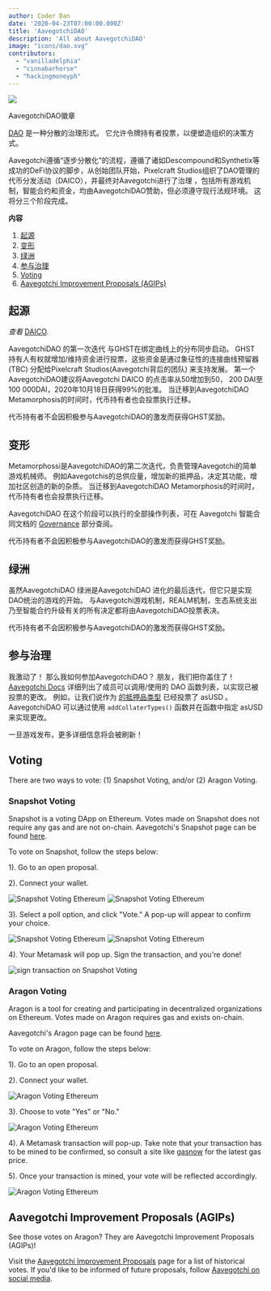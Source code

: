 ```yaml
---
author: Coder Dan
date: '2020-04-23T07:00:00.000Z'
title: 'AavegotchiDAO'
description: 'All about AavegotchiDAO'
image: "icons/dao.svg"
contributors:
  - "vanilladelphia"
  - "cinnabarhorse"
  - "hackingmoneyph"
---
```


<div class="headerImageContainer">
<img class="headerImage" src="/dao/dao.png">
<p class="headerImageText">AavegotchiDAO徽章</p>
</div>

[DAO](glossary#dao) 是一种分散的治理形式。 它允许令牌持有者投票，以便塑造组织的决策方式。

Aavegotchi遵循“逐步分散化”的流程，遵循了诸如Descompound和Synthetix等成功的DeFi协议的脚步，从创始团队开始，Pixelcraft Studios组织了DAO管理的代币分发活动（DAICO），并最终对Aavegotchi进行了治理 ，包括所有游戏机制，智能合约和资金，均由AavegotchiDAO赞助，但必须遵守现行法规环境。 这将分三个阶段完成。

<div class="contentsBox">

**内容**

<ol>
<li><a href=#genesis>起源</a></li>
<li><a href=#metamorphosis>变形</a></li>
<li><a href=#oasis>绿洲</a></li>
<li><a href=#participating-in-governance>参与治理</a></li>
<li><a href=#voting>Voting</a></li>
<li><a href=#aavegotchi-improvement-proposals--agips->Aavegotchi Improvement Proposals (AGIPs)</a></li>
</ol>

</div>

## 起源

*查看* [DAICO](https://wiki.aavegotchi.com/curve/#aavegotchi-daico).

AavegotchiDAO 的第一次迭代 与GHST在绑定曲线上的分布同步启动。 GHST 持有人有权就增加/维持资金进行投票，这些资金是通过象征性的连接曲线预留器(TBC) 分配给Pixelcraft Studios(Aavegotchi背后的团队) 来支持发展。 第一个AavegotchiDAO建议将Aavegotchi DAICO 的点击率从50增加到50， 200 DAI至100 000DAI，2020年10月18日获得99%的批准。 当迁移到AavegotchiDAO Metamorphosis的时间时，代币持有者也会投票执行迁移。

代币持有者不会因积极参与AavegotchiDAO的激发而获得GHST奖励。

## 变形

Metamorphossi是AavegotchiDAO的第二次迭代，负责管理Aavegotchi的简单游戏机械师。 例如Aavegotchis的总供应量，增加新的抵押品，决定其功能，增加社区创造的新的杂质。 当迁移到AavegotchiDAO Metamorphosis的时间时，代币持有者也会投票执行迁移。

AavegotchiDAO 在这个阶段可以执行的全部操作列表，可在 Aavegotchi 智能合同文档的 [Governance](https://docs.aavegotchi.com/overview/governance) 部分查阅。

代币持有者不会因积极参与AavegotchiDAO的激发而获得GHST奖励。

## 绿洲

虽然AavegotchiDAO 绿洲是AavegotchiDAO 进化的最后迭代，但它只是实现DAO统治的游戏的开始。 与Aavegotchi游戏机制，REALM机制，生态系统支出乃至智能合约升级有关的所有决定都将由AavegotchiDAO投票表决。

代币持有者不会因积极参与AavegotchiDAO的激发而获得GHST奖励。

## 参与治理
我激动了！ 那么我如何参加AavegotchiDAO？ 朋友，我们把你盖住了！ [Aavegotchi Docs](https://docs.aavegotchi.com/overview/governance) 详细列出了成员可以调用/使用的 DAO 函数列表，以实现已被投票的更改。 例如，让我们说作为 [的抵押品类型](/posts/atokens) 已经投票了 asUSD 。 AavegotchiDAO 可以通过使用 `addCollaterTypes()` 函数并在函数中指定 asUSD 来实现更改。

一旦游戏发布，更多详细信息将会被刷新！

## Voting

There are two ways to vote: (1) Snapshot Voting, and/or (2) Aragon Voting.


### Snapshot Voting

Snapshot is a voting DApp on Ethereum. Votes made on Snapshot does not require any gas and are not on-chain. Aavegotchi's Snapshot page can be found [here](https://snapshot.page/#/aavegotchi.eth).

To vote on Snapshot, follow the steps below:

1). Go to an open proposal.

2). Connect your wallet.

<img class = "bodyImage" src = "/dao/snapshot1.jpg" alt = "Snapshot Voting Ethereum" />
<img class = "bodyImage" src = "/dao/snapshot2.jpg" alt = "Snapshot Voting Ethereum" />

3). Select a poll option, and click "Vote." A pop-up will appear to confirm your choice.

<img class = "bodyImage" src = "/dao/snapshot3.jpg" alt = "Snapshot Voting Ethereum" />
<img class = "bodyImage" src = "/dao/snapshot4.jpg" alt = "Snapshot Voting Ethereum" />

4). Your Metamask will pop up. Sign the transaction, and you're done!

<img class = "bodyImage" src = "/dao/snapshot5.jpg" alt = "sign transaction on Snapshot Voting" />

### Aragon Voting

Aragon is a tool for creating and participating in decentralized organizations on Ethereum. Votes made on Aragon requires gas and exists on-chain.

Aavegotchi's Aragon page can be found [here](https://client.aragon.org/#/aavegotchi/0xf63e1edbcb3be8d5fb124f4a228f5412f48e5ae7/).

To vote on Aragon, follow the steps below:

1). Go to an open proposal.

2). Connect your wallet.

<img class = "bodyImage" src = "/dao/aragon1.jpg" alt = "Aragon Voting Ethereum" />

3). Choose to vote "Yes" or "No."

<img class = "bodyImage" src = "/dao/aragon2.jpg" alt = "Aragon Voting Ethereum" />

4). A Metamask transaction will pop-up. Take note that your transaction has to be mined to be confirmed, so consult a site like [gasnow](https://gasnow.org/) for the latest gas price.

5). Once your transaction is mined, your vote will be reflected accordingly.


<img class = "bodyImage" src = "/dao/aragon3.jpg" alt = "Aragon Voting Ethereum" />

## Aavegotchi Improvement Proposals (AGIPs)

See those votes on Aragon? They are Aavegotchi Improvement Proposals (AGIPs)!

Visit the [Aavegotchi Improvement Proposals](/aavegotchi-improvement-proposals) page for a list of historical votes. If you'd like to be informed of future proposals, follow [Aavegotchi on social media](/socialmedia).
